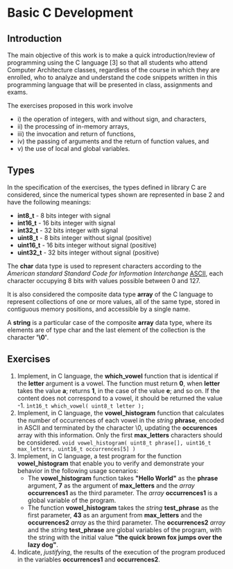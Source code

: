 # Basic C Development

## Introduction
The main objective of this work is to make a quick introduction/review of programming 
using the C language [3] so that all students who attend Computer Architecture classes, regardless of the course in which they are enrolled, who to analyze and understand the code snippets written in this programming language that will be presented in class, assignments and exams.

The exercises proposed in this work involve 

- i) the operation of integers, with and without sign, and characters, 
- ii) the processing of in-memory arrays, 
- iii) the invocation and return of functions, 
- iv) the passing of arguments and the return of function values, and 
- v) the use of local and global variables.



## Types



In the specification of the exercises, the types defined in library C are considered, since the numerical types shown are represented in base 2 and have the following meanings:

- **int8_t** - 8 bits integer with signal
- **int16_t** - 16 bits integer with signal
- **int32_t** - 32 bits integer with signal
- **uint8_t** - 8 bits integer without signal (positive)
- **uint16_t** - 16 bits integer without signal (positive)
- **uint32_t** - 32 bits integer without signal (positive)



The **char** data type is used to represent characters according to the *American standard Standard Code for Information Interchange* [ASCII](https://iselpt.sharepoint.com/sites/acp/Documentos%20Partilhados/Forms/AllItems.aspx?id=%2Fsites%2Facp%2FDocumentos%20Partilhados%2Fdoc%2Fascii%5Fstandard%2Epdf&parent=%2Fsites%2Facp%2FDocumentos%20Partilhados%2Fdoc&p=true&ga=1), each character occupying 8 bits with values possible between 0 and 127.



It is also considered the composite data type **array** of the C language to represent collections of one or more values, all of the same type, stored in contiguous memory positions, and accessible by a single name.



A **string** is a particular case of the composite **array** data type, where its elements are of type char and the last element of the collection is the character **'\0'**.



## Exercises



1. Implement, in C language, the **which_vowel** function that is identical if the **letter** argument is a vowel. The function must return **0**, when **letter** takes the value **a**; returns **1**, in the case of the value **e**; and so on. If the content does not correspond to a vowel, it should be returned the value -1. ``ìnt16_t which_vowel( uint8_t letter );``
2. Implement, in C language, the **vowel_histogram** function that calculates the number of occurrences of each vowel in the *string* **phrase**, encoded in ASCII and terminated by the character \0, updating the **occurences** array with this information. Only the first **max_letters** characters should be considered. ```void vowel_histogram( uint8_t phrase[], uint16_t max_letters, uint16_t occurrences[5] )```
3. Implement, in C language, a test program for the function **vowel_histogram** that enable you to verify and demonstrate your behavior in the following usage scenarios:
   - The **vowel_histogram** function takes **"Hello World"** as the **phrase** argument, **7** as the argument of **max_letters** and the *array* **occurrences1** as the third parameter. The *array* **occurrences1** is a global variable of the program.
   - The function **vowel_histogram** takes the *string* **test_phrase** as the first parameter, **43** as an argument from **max_letters** and the **occurrences2** *array* as the third parameter. The **occurrences2** *array* and the *string* **test_phrase** are global variables of the program, with the string with the initial value **"the quick brown fox jumps over the lazy dog"**.
4. Indicate, *justifying*, the results of the execution of the program produced in the variables **occurrences1** and **occurrences2**.



